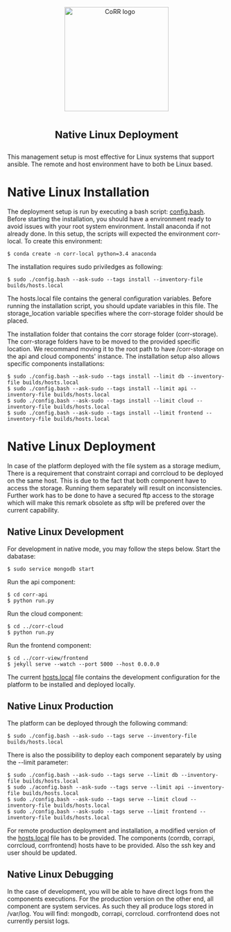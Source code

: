 <p align="center">
    <img src="https://rawgit.com/usnistgov/corr/master/corr-view/frontend/images/logo.svg"
         height="240"
         alt="CoRR logo"
         class="inline">
</p>

<h1> <p align="center"><sup><strong>
Native Linux Deployment
</strong></sup></p>
</h1>

This management setup is most effective for Linux systems that support
ansible. The remote and host environment have to both be Linux based.

# Native Linux Installation
The deployment setup is run by executing a bash script: [config.bash](https://raw.githubusercontent.com/usnistgov/corr-deploy/master/native/config.bash).
Before starting the installation, you should have a environment ready to avoid issues with your
root system environment. Install anaconda if not already done.
In this setup, the scripts will expected the environment corr-local. To create this environment:

	$ conda create -n corr-local python=3.4 anaconda

The installation requires sudo priviledges as following:

	$ sudo ./config.bash --ask-sudo --tags install --inventory-file builds/hosts.local

The hosts.local file contains the general configuration variables.
Before running the installation script, you should update variables in this file.
The storage_location variable specifies where the corr-storage folder should be placed.

The installation folder that contains the corr storage folder (corr-storage).
The corr-storage folders have to be moved to the provided specific location.
We recommand moving it to the root path to have /corr-storage on the api and cloud
components' instance.
The installation setup also allows specific components installations:

	$ sudo ./config.bash --ask-sudo --tags install --limit db --inventory-file builds/hosts.local
	$ sudo ./config.bash --ask-sudo --tags install --limit api --inventory-file builds/hosts.local
	$ sudo ./config.bash --ask-sudo --tags install --limit cloud --inventory-file builds/hosts.local
	$ sudo ./config.bash --ask-sudo --tags install --limit frontend --inventory-file builds/hosts.local

# Native Linux Deployment
In case of the platform deployed with the file system as a storage medium, There is a requirement that
constraint corrapi and corrcloud to be deployed on the same host. This is due to the fact that both 
component have to access the storage. Running them separately will result on inconsistencies. Further
work has to be done to have a secured ftp access to the storage which will make this remark obsolete
as sftp will be prefered over the current capability.

## Native Linux Development
For development in native mode, you may follow the steps below.
Start the dabatase:
	
	$ sudo service mongodb start

Run the api component:

	$ cd corr-api
	$ python run.py

Run the cloud component:
	
	$ cd ../corr-cloud
	$ python run.py

Run the frontend component:
	
	$ cd ../corr-view/frontend
	$ jekyll serve --watch --port 5000 --host 0.0.0.0

The current [hosts.local](https://raw.githubusercontent.com/usnistgov/corr-deploy/master/native/builds/hosts.local) file contains the development configuration for the platform to
be installed and deployed locally.

## Native Linux Production
The platform can be deployed through the following command:
	
	$ sudo ./config.bash --ask-sudo --tags serve --inventory-file builds/hosts.local

There is also the possibility to deploy each component separately by using the --limit
parameter:

	$ sudo ./config.bash --ask-sudo --tags serve --limit db --inventory-file builds/hosts.local
	$ sudo ./aconfig.bash --ask-sudo --tags serve --limit api --inventory-file builds/hosts.local
	$ sudo ./config.bash --ask-sudo --tags serve --limit cloud --inventory-file builds/hosts.local
	$ sudo ./config.bash --ask-sudo --tags serve --limit frontend --inventory-file builds/hosts.local

For remote production deployment and installation, a modified version of the [hosts.local](https://raw.githubusercontent.com/usnistgov/corr-deploy/master/native/builds/hosts.local) file
has to be provided. The components (corrdb, corrapi, corrcloud, corrfrontend) hosts have to be provided.
Also the ssh key and user should be updated.

## Native Linux Debugging
In the case of development, you will be able to have direct logs from the components executions. For 
the production version on the other end, all component are system services. As such they all produce
logs stored in /var/log. You will find: mongodb, corrapi, corrcloud. corrfrontend does not currently
persist logs.
